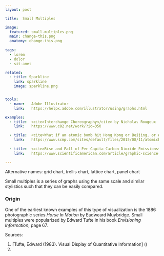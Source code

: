 ```yaml
---
layout: post

title:  Small Multiples

image:
  featured: small-multiples.png
  main: change-this.png
  anatomy: change-this.png
  
tags:
  - lorem
  - dolor
  - sit-amet

related:
  - title: Sparkline
    link: sparkline
    image: sparkline.png


tools:
  - name:   Adobe Illustrator
    link:   https://helpx.adobe.com/illustrator/using/graphs.html

examples:
  - title:  <cite>Interchange Choreography</cite> by Nicholas Rougeux
    link:   https://www.c82.net/work/?id=350

  - title:  <cite>What if an atomic bomb hit Hong Kong or Beijing, or where you live</cite> infographic by Alberto Lucas López for South China Morning Post
    link:   https://www.scmp.com/sites/default/files/2015/08/11/atomicbombs.png
    
  - title:  <cite>Rise and Fall of Per Capita Carbon Dioxide Emissions</cite> infographic by by Jan Willem Tulp for Scientific American
    link:   https://www.scientificamerican.com/article/graphic-science-co2-emissions-shrink-in-a-few-cases/

---
```

Alternative names: grid chart, trellis chart, lattice chart, panel chart

Small multiples is a series of graphs using the same scale and similar stylistics such that they can be easily compared. 

### Origin

One of the earliest known examples of this type of visualization is the 1886 photographic series <cite>Horse In Motion</cite> by Eadweard Muybridge. Small multiples were popularized by Edward Tufte in his book *Envisioning Information*, page 67.

Sources:

1. [Tufte, Edward (1983). Visual Display of Quantitative Information] ()
2.